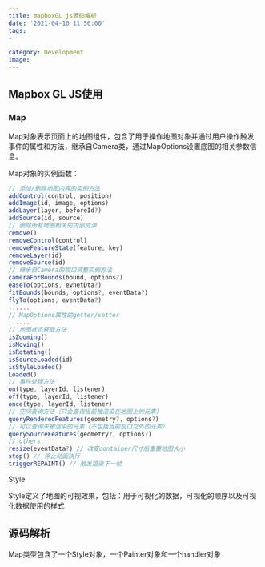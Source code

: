 ```yaml
---
title: mapboxGL js源码解析
date: '2021-04-10 11:56:00'
tags: 
- 

category: Development
image:
---
```

## Mapbox GL JS使用
### Map

Map对象表示页面上的地图组件，包含了用于操作地图对象并通过用户操作触发事件的属性和方法，继承自Camera类，通过MapOptions设置底图的相关参数信息。

Map对象的实例函数：

```js
// 添加/删除地图内容的实例方法
addControl(control, position)
addImage(id, image, options)
addLayer(layer, beforeId?)
addSource(id, source)
// 删除所有地图相关的内部资源
remove()
removeControl(control)
removeFeatureState(feature, key)
removeLayer(id)
removeSource(id)
// 继承自Camera的视口调整实例方法
cameraForBounds(bound, options?)
easeTo(options, evnetDta?)
fitBounds(bounds, options?, eventData?)
flyTo(options, eventData?)
......
// MapOptions属性的getter/setter
......
// 地图状态获取方法
isZooming()
isMoving()
isRotating()
isSourceLoaded(id)
isStyleLoaded()
Loaded()
// 事件处理方法
on(type, layerId, listener)
off(type, layerId, listener)
once(type, layerId, listener)
// 空间查询方法（只会查询当前被渲染在地图上的元素）
queryRenderedFeatures(geometry?, options?)
// 可以查询未被渲染的元素（不包括当前视口之外的元素）
querySourceFeatures(geometry?, options?)
// others
resize(eventData?) // 改变container尺寸后重置地图大小
stop() // 停止动画执行
triggerREPAINT() // 触发渲染下一帧
```



Style

Style定义了地图的可视效果，包括：用于可视化的数据，可视化的顺序以及可视化数据使用的样式

## 源码解析

Map类型包含了一个Style对象，一个Painter对象和一个handler对象